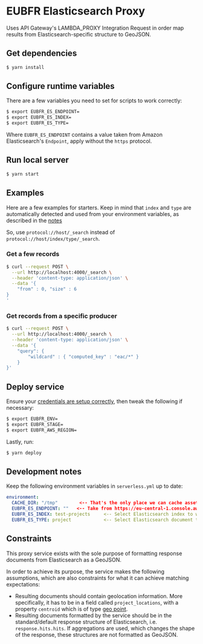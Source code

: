 # EUBFR Elasticsearch Proxy

Uses API Gateway's LAMBDA_PROXY Integration Request in order map results from Elasticsearch-specific structure to GeoJSON.

## Get dependencies

```sh
$ yarn install
```

## Configure runtime variables

There are a few variables you need to set for scripts to work correctly:

```sh
$ export EUBFR_ES_ENDPOINT=
$ export EUBFR_ES_INDEX=
$ export EUBFR_ES_TYPE=
```

Where `EUBFR_ES_ENDPOINT` contains a value taken from Amazon Elasticsearch's `Endpoint`, apply without the `https` protocol.

## Run local server

```sh
$ yarn start
```

## Examples

Here are a few examples for starters. Keep in mind that `index` and `type` are automatically detected and used from your environment variables, as described in the [notes](#development-notes)

So, use `protocol://host/_search` instead of `protocol://host/index/type/_search`.

### Get a few records

```sh
$ curl --request POST \
  --url http://localhost:4000/_search \
  --header 'content-type: application/json' \
  --data '{
	"from" : 0, "size" : 6
}
'
```

### Get records from a specific producer

```sh
$ curl --request POST \
  --url http://localhost:4000/_search \
  --header 'content-type: application/json' \
  --data '{
	"query": {
		"wildcard" : { "computed_key" : "eac/*" }
	}
}'
```

## Deploy service

Ensure your [credentials are setup correctly](https://serverless.com/framework/docs/providers/aws/guide/credentials/), then tweak the following if necessary:

```sh
$ export EUBFR_ENV=
$ export EUBFR_STAGE=
$ export EUBFR_AWS_REGION=
```

Lastly, run:

```sh
$ yarn deploy
```

## Development notes

Keep the following environment variables in `serverless.yml` up to date:

```yaml
environment:
  CACHE_DIR: "/tmp"        <-- That's the only place we can cache assets temporarily in AWS Lambda.
  EUBFR_ES_ENDPOINT: ""   <-- Take from https://eu-central-1.console.aws.amazon.com/es/home
  EUBFR_ES_INDEX: test-projects     <-- Select Elasticsearch index to work with.
  EUBFR_ES_TYPE: project            <-- Select Elasticsearch document type to work with.
```

## Constraints

This proxy service exists with the sole purpose of formatting response documents from Elasticsearch as a GeoJSON.

In order to achieve its purpose, the service makes the following assumptions, which are also constraints for what it can achieve matching expectations:

- Resulting documents should contain geolocation information. More specifically, it has to be in a field called `project_locations`, with a property `centroid` which is of type [geo point](https://www.elastic.co/guide/en/elasticsearch/reference/current/geo-point.html).
- Resulting documents formatted by the service should be in the standard/default response structure of Elasticsearch, i.e. `response.hits.hits`. If aggregations are used, which changes the shape of the response, these structures are not formatted as GeoJSON.
